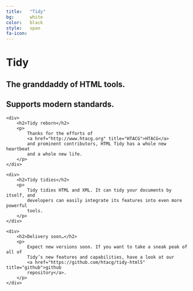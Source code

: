 ```yaml
---
title:   "Tidy"
bg:      white
color:   black
style:   span
fa-icon:
---
```


<div class="page-lead home">
  <div>
    <h1>Tidy</h1>
    <h2>The granddaddy of HTML tools.</h2>
    <h2>Supports modern standards.</h2>
  </div>
</div>

<div class="tiles">

    <div>
        <h2>Tidy reborn</h2>
        <p>
            Thanks for the efforts of
            <a href="http://www.htacg.org" title="HTACG">HTACG</a>
            and prominent contributors, HTML Tidy has a whole new heartbeat
            and a whole new life.
        </p>
    </div>

    <div>
        <h2>Tidy tidies</h2>
        <p>
            Tidy tidies HTML and XML. It can tidy your documents by itself, and
            developers can easily integrate its features into even more powerful
            tools.
        </p>
    </div>

    <div>
        <h2>Delivery soon…</h2>
        <p>
            Expect new versions soon. If you want to take a sneak peak of all of
            Tidy’s new features and capabilities, have a look at our
            <a href="https://github.com/htacg/tidy-html5" title="github">github
            repository</a>.
        </p>
    </div>

</div>
